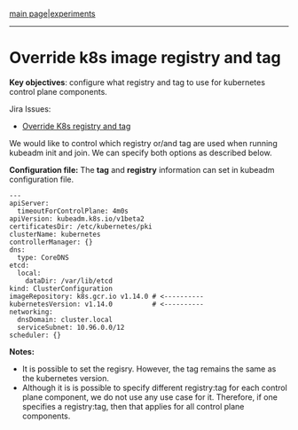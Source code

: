 [main page](README.md)|[experiments](experiments/AIR-149_.md)

---

# Override k8s image registry and tag

**Key objectives**: configure what registry and tag to use for kubernetes control plane components.

Jira Issues:
- [Override K8s registry and tag](https://airship.atlassian.net/browse/AIR-149)

We would like to control which registry or/and tag are used when running kubeadm init and join. 
We can specify both options as described below.

**Configuration file:**
The **tag** and **registry** information can set in kubeadm configuration file. 

```
---
apiServer:
  timeoutForControlPlane: 4m0s
apiVersion: kubeadm.k8s.io/v1beta2
certificatesDir: /etc/kubernetes/pki
clusterName: kubernetes
controllerManager: {}
dns:
  type: CoreDNS
etcd:
  local:
    dataDir: /var/lib/etcd
kind: ClusterConfiguration
imageRepository: k8s.gcr.io v1.14.0 # <----------
kubernetesVersion: v1.14.0          # <----------
networking:
  dnsDomain: cluster.local
  serviceSubnet: 10.96.0.0/12
scheduler: {}

```

**Notes:**

- It is possible to set the regisry. However, the tag remains the same as the kubernetes version.
- Although it is is possible to specify different registry:tag for each control plane component, we do not use any use case for it. Therefore, if one specifies a registry:tag, then that applies for all control plane components.
